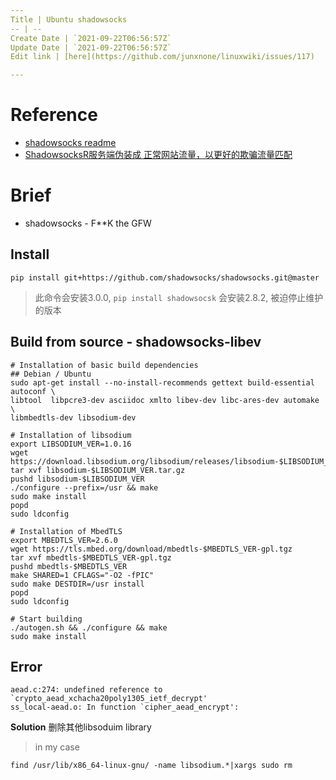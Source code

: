 ```yaml
---
Title | Ubuntu shadowsocks
-- | --
Create Date | `2021-09-22T06:56:57Z`
Update Date | `2021-09-22T06:56:57Z`
Edit link | [here](https://github.com/junxnone/linuxwiki/issues/117)

---
```


# Reference
- [shadowsocks readme](https://github.com/shadowsocks/shadowsocks/tree/master#install)
- [ShadowsocksR服务端伪装成 正常网站流量，以更好的欺骗流量匹配](https://doubibackup.com/hi10k-7p-5.html)

# Brief
- shadowsocks - F**K the GFW

## Install
```
pip install git+https://github.com/shadowsocks/shadowsocks.git@master
```
> 此命令会安装3.0.0, `pip install shadowsocsk` 会安装2.8.2, 被迫停止维护的版本

## Build from source -  shadowsocks-libev
```
# Installation of basic build dependencies
## Debian / Ubuntu
sudo apt-get install --no-install-recommends gettext build-essential autoconf \
libtool  libpcre3-dev asciidoc xmlto libev-dev libc-ares-dev automake \
libmbedtls-dev libsodium-dev

# Installation of libsodium
export LIBSODIUM_VER=1.0.16
wget https://download.libsodium.org/libsodium/releases/libsodium-$LIBSODIUM_VER.tar.gz
tar xvf libsodium-$LIBSODIUM_VER.tar.gz
pushd libsodium-$LIBSODIUM_VER
./configure --prefix=/usr && make
sudo make install
popd
sudo ldconfig

# Installation of MbedTLS
export MBEDTLS_VER=2.6.0
wget https://tls.mbed.org/download/mbedtls-$MBEDTLS_VER-gpl.tgz
tar xvf mbedtls-$MBEDTLS_VER-gpl.tgz
pushd mbedtls-$MBEDTLS_VER
make SHARED=1 CFLAGS="-O2 -fPIC"
sudo make DESTDIR=/usr install
popd
sudo ldconfig

# Start building
./autogen.sh && ./configure && make
sudo make install
```

## Error
```
aead.c:274: undefined reference to `crypto_aead_xchacha20poly1305_ietf_decrypt'
ss_local-aead.o: In function `cipher_aead_encrypt':
```
**Solution**
删除其他libsoduim library
> in my case
```
find /usr/lib/x86_64-linux-gnu/ -name libsodium.*|xargs sudo rm
```
